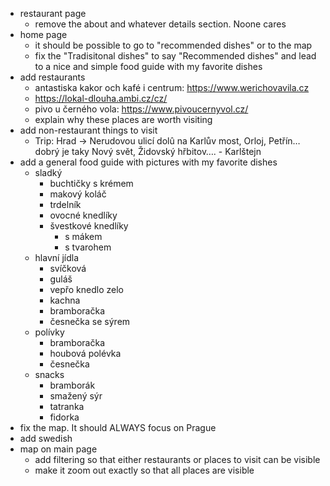 - restaurant page
    - remove the about and whatever details section. Noone cares
- home page
    - it should be possible to go to "recommended dishes" or to the map
    - fix the "Tradisitonal dishes" to say "Recommended dishes" and lead to a nice and simple food guide with my favorite dishes
- add restaurants
    - antastiska kakor och kafé i centrum: https://www.werichovavila.cz 
    - https://lokal-dlouha.ambi.cz/cz/
    - pivo u černého vola: https://www.pivoucernyvol.cz/
    - explain why these places are worth visiting
- add non-restaurant things to visit
    - Trip: Hrad -> Nerudovou ulicí dolû na Karlův most, Orloj, Petřín… dobrý je taky Nový svět, Židovský hřbitov…. 
    - Karlštejn 
- add a general food guide with pictures with my favorite dishes
    - sladký
        - buchtičky s krémem
        - makový koláč
        - trdelník
        - ovocné knedlíky
        - švestkové knedlíky
            - s mákem
            - s tvarohem
    - hlavní jídla
        - svíčková
        - guláš
        - vepřo knedlo zelo
        - kachna
        - bramboračka
        - česnečka se sýrem
    - polívky
        - bramboračka
        - houbová polévka
        - česnečka
    - snacks
        - bramborák
        - smažený sýr
        - tatranka
        - fidorka
- fix the map. It should ALWAYS focus on Prague
- add swedish
- map on main page
    - add filtering so that either restaurants or places to visit can be visible
    - make it zoom out exactly so that all places are visible

